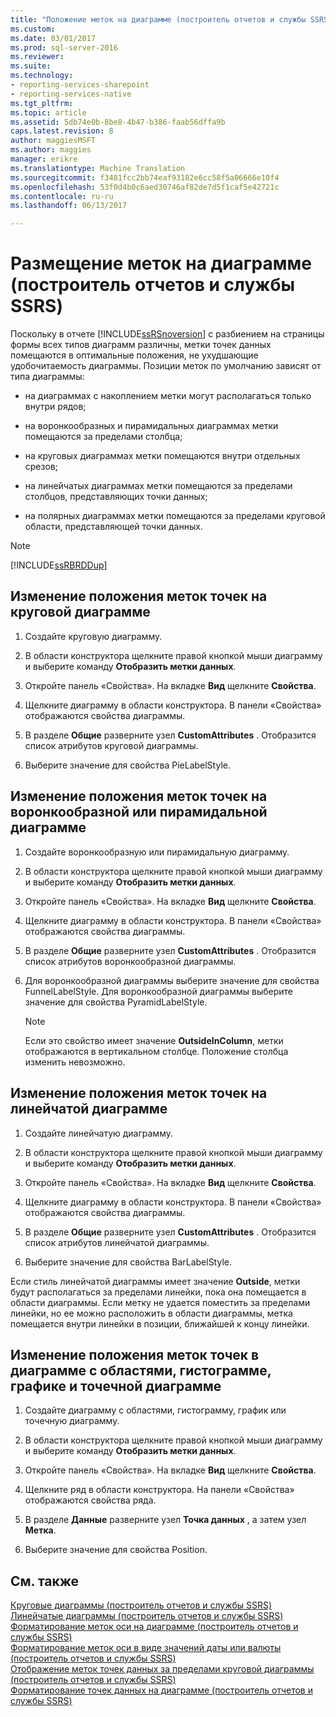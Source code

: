 ```yaml
---
title: "Положение меток на диаграмме (построитель отчетов и службы SSRS) | Документы Microsoft"
ms.custom: 
ms.date: 03/01/2017
ms.prod: sql-server-2016
ms.reviewer: 
ms.suite: 
ms.technology:
- reporting-services-sharepoint
- reporting-services-native
ms.tgt_pltfrm: 
ms.topic: article
ms.assetid: 5db74e0b-8be8-4b47-b386-faab56dffa9b
caps.latest.revision: 8
author: maggiesMSFT
ms.author: maggies
manager: erikre
ms.translationtype: Machine Translation
ms.sourcegitcommit: f3481fcc2bb74eaf93182e6cc58f5a06666e10f4
ms.openlocfilehash: 53f0d4b0c6aed30746af82de7d5f1caf5e42721c
ms.contentlocale: ru-ru
ms.lasthandoff: 06/13/2017

---
```

# <a name="position-labels-in-a-chart-report-builder-and-ssrs"></a>Размещение меток на диаграмме (построитель отчетов и службы SSRS)
  Поскольку в отчете [!INCLUDE[ssRSnoversion](../../includes/ssrsnoversion-md.md)] с разбиением на страницы формы всех типов диаграмм различны, метки точек данных помещаются в оптимальные положения, не ухудшающие удобочитаемость диаграммы. Позиции меток по умолчанию зависят от типа диаграммы:  
  
-   на диаграммах с накоплением метки могут располагаться только внутри рядов;  
  
-   на воронкообразных и пирамидальных диаграммах метки помещаются за пределами столбца;  
  
-   на круговых диаграммах метки помещаются внутри отдельных срезов;  
  
-   на линейчатых диаграммах метки помещаются за пределами столбцов, представляющих точки данных;  
  
-   на полярных диаграммах метки помещаются за пределами круговой области, представляющей точки данных.  
  
> [!NOTE]  
>  [!INCLUDE[ssRBRDDup](../../includes/ssrbrddup-md.md)]  
  
## <a name="to-change-the-position-of-point-labels-in-a-pie-chart"></a>Изменение положения меток точек на круговой диаграмме  
  
1.  Создайте круговую диаграмму.  
  
2.  В области конструктора щелкните правой кнопкой мыши диаграмму и выберите команду **Отобразить метки данных**.  
  
3.  Откройте панель «Свойства». На вкладке **Вид** щелкните **Свойства**.  
  
4.  Щелкните диаграмму в области конструктора. В панели «Свойства» отображаются свойства диаграммы.  
  
5.  В разделе **Общие** разверните узел **CustomAttributes** . Отобразится список атрибутов круговой диаграммы.  
  
6.  Выберите значение для свойства PieLabelStyle.  
  
## <a name="to-change-the-position-of-point-labels-in-a-funnel-or-pyramid-chart"></a>Изменение положения меток точек на воронкообразной или пирамидальной диаграмме  
  
1.  Создайте воронкообразную или пирамидальную диаграмму.  
  
2.  В области конструктора щелкните правой кнопкой мыши диаграмму и выберите команду **Отобразить метки данных**.  
  
3.  Откройте панель «Свойства». На вкладке **Вид** щелкните **Свойства**.  
  
4.  Щелкните диаграмму в области конструктора. В панели «Свойства» отображаются свойства диаграммы.  
  
5.  В разделе **Общие** разверните узел **CustomAttributes** . Отобразится список атрибутов воронкообразной диаграммы.  
  
6.  Для воронкообразной диаграммы выберите значение для свойства FunnelLabelStyle. Для воронкообразной диаграммы выберите значение для свойства PyramidLabelStyle.  
  
    > [!NOTE]  
    >  Если это свойство имеет значение **OutsideInColumn**, метки отображаются в вертикальном столбце. Положение столбца изменить невозможно.  
  
## <a name="to-change-the-position-of-point-labels-in-a-bar-chart"></a>Изменение положения меток точек на линейчатой диаграмме  
  
1.  Создайте линейчатую диаграмму.  
  
2.  В области конструктора щелкните правой кнопкой мыши диаграмму и выберите команду **Отобразить метки данных**.  
  
3.  Откройте панель «Свойства». На вкладке **Вид** щелкните **Свойства**.  
  
4.  Щелкните диаграмму в области конструктора. В панели «Свойства» отображаются свойства диаграммы.  
  
5.  В разделе **Общие** разверните узел **CustomAttributes** . Отобразится список атрибутов линейчатой диаграммы.  
  
6.  Выберите значение для свойства BarLabelStyle.  
  
 Если стиль линейчатой диаграммы имеет значение **Outside**, метки будут располагаться за пределами линейки, пока она помещается в области диаграммы. Если метку не удается поместить за пределами линейки, но ее можно расположить в области диаграммы, метка помещается внутри линейки в позиции, ближайшей к концу линейки.  
  
## <a name="to-change-the-position-of-point-labels-in-an-area-column-line-or-scatter-chart"></a>Изменение положения меток точек в диаграмме с областями, гистограмме, графике и точечной диаграмме  
  
1.  Создайте диаграмму с областями, гистограмму, график или точечную диаграмму.  
  
2.  В области конструктора щелкните правой кнопкой мыши диаграмму и выберите команду **Отобразить метки данных**.  
  
3.  Откройте панель «Свойства». На вкладке **Вид** щелкните **Свойства**.  
  
4.  Щелкните ряд в области конструктора. На панели «Свойства» отображаются свойства ряда.  
  
5.  В разделе **Данные** разверните узел **Точка данных** , а затем узел **Метка**.  
  
6.  Выберите значение для свойства Position.  
  
## <a name="see-also"></a>См. также  
 [Круговые диаграммы (построитель отчетов и службы SSRS)](../../reporting-services/report-design/pie-charts-report-builder-and-ssrs.md)   
 [Линейчатые диаграммы (построитель отчетов и службы SSRS)](../../reporting-services/report-design/bar-charts-report-builder-and-ssrs.md)   
 [Форматирование меток оси на диаграмме (построитель отчетов и службы SSRS)](../../reporting-services/report-design/formatting-axis-labels-on-a-chart-report-builder-and-ssrs.md)   
 [Форматирование меток оси в виде значений даты или валюты (построитель отчетов и службы SSRS)](../../reporting-services/report-design/format-axis-labels-as-dates-or-currencies-report-builder-and-ssrs.md)   
 [Отображение меток точек данных за пределами круговой диаграммы (построитель отчетов и службы SSRS)](../../reporting-services/report-design/display-data-point-labels-outside-a-pie-chart-report-builder-and-ssrs.md)   
 [Форматирование точек данных на диаграмме (построитель отчетов и службы SSRS)](../../reporting-services/report-design/formatting-data-points-on-a-chart-report-builder-and-ssrs.md)  
  
  
